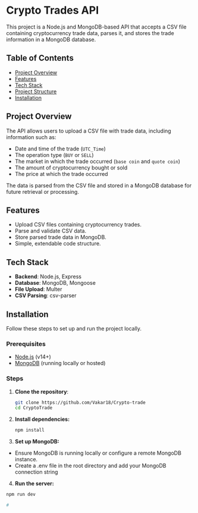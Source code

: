 
# Crypto Trades API

This project is a Node.js and MongoDB-based API that accepts a CSV file containing cryptocurrency trade data, parses it, and stores the trade information in a MongoDB database.

## Table of Contents

- [Project Overview](#project-overview)
- [Features](#features)
- [Tech Stack](#tech-stack)
- [Project Structure](#project-structure)
- [Installation](#installation)

## Project Overview

The API allows users to upload a CSV file with trade data, including information such as:
- Date and time of the trade (`UTC_Time`)
- The operation type (`BUY` or `SELL`)
- The market in which the trade occurred (`base coin` and `quote coin`)
- The amount of cryptocurrency bought or sold
- The price at which the trade occurred

The data is parsed from the CSV file and stored in a MongoDB database for future retrieval or processing.

## Features

- Upload CSV files containing cryptocurrency trades.
- Parse and validate CSV data.
- Store parsed trade data in MongoDB.
- Simple, extendable code structure.

## Tech Stack

- **Backend**: Node.js, Express
- **Database**: MongoDB, Mongoose
- **File Upload**: Multer
- **CSV Parsing**: csv-parser

## Installation

Follow these steps to set up and run the project locally.

### Prerequisites

- [Node.js](https://nodejs.org/en/) (v14+)
- [MongoDB](https://www.mongodb.com/try/download/community) (running locally or hosted)

### Steps

1. **Clone the repository**:
   ```bash
   git clone https://github.com/Vakar18/Crypto-trade
   cd CryptoTrade

2. **Install dependencies:**

   ```bash
   npm install

3. **Set up MongoDB:**

- Ensure MongoDB is running locally or configure a remote MongoDB instance.
- Create a .env file in the root directory and add your MongoDB connection string

4. **Run the server:**

  ```bash
  npm run dev

#
